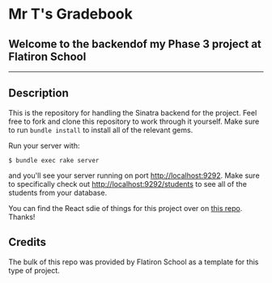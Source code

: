 # Mr T's Gradebook
## Welcome to the backendof my Phase 3 project at Flatiron School
---

## Description
This is the repository for handling the Sinatra backend for the project. Feel free to fork and clone this repository to work through it yourself. Make sure to run `bundle install` to install all of the relevant gems.

Run your server with: 
```console
$ bundle exec rake server
```

and you'll see your server running on port [http://localhost:9292](http://localhost:9292). Make sure to specifically check out [http://localhost:9292/students](http://localhost:9292/students) to see all of the students from your database.

You can find the React sdie of things for this project over on [this repo](https://github.com/gecitgit/phase-3-sinatra-react-project-frontend). Thanks!

## Credits
The bulk of this repo was provided by Flatiron School as a template for this type of project.